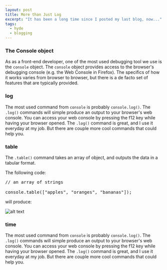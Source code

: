 ```yaml
---
layout: post
title: More than Just Log
excerpt: "It has been a long time since I posted my last blog, now..."
tags:
  - hyde
  - blogging
---
```


### The Console object
As as a front-end developer, one of the most used debugging tool we use is the <code>console</code> object.
The <code>console</code> object provides access to the browser's debugging console (e.g. the Web Console in Firefox). 
The specifics of how it works varies from browser to browser, but there is a de facto set of features that are typically 
provided. 

### log
The most used command from <code>console</code> is probably <code>console.log()</code>. The <code>.log()</code> commands will
simple produce an output to your browser's web console. You can access your web console by pressing the f12 key while having
your browser opened. The <code>.log()</code> command is great, and I use it everyday at my job. But there are couple more cool
commands that could help you.


### table
The <code>.table()</code> command takes an array of object, and outputs the data in a tabular format.

The following code:
<pre>
// an array of strings

console.table(["apples", "oranges", "bananas"]);
</pre>

will produce:

![alt text](https://mdn.mozillademos.org/files/8567/console-table-array.png "result table")


### time
The most used command from <code>console</code> is probably <code>console.log()</code>. The <code>.log()</code> commands will
simple produce an output to your browser's web console. You can access your web console by pressing the f12 key while having
your browser opened. The <code>.log()</code> command is great, and I use it everyday at my job. But there are couple more cool
commands that could help you.
